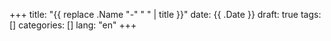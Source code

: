 +++
title: "{{ replace .Name "-" " " | title }}"
date: {{ .Date }}
draft: true
tags: []
categories: []
lang: "en"
+++
